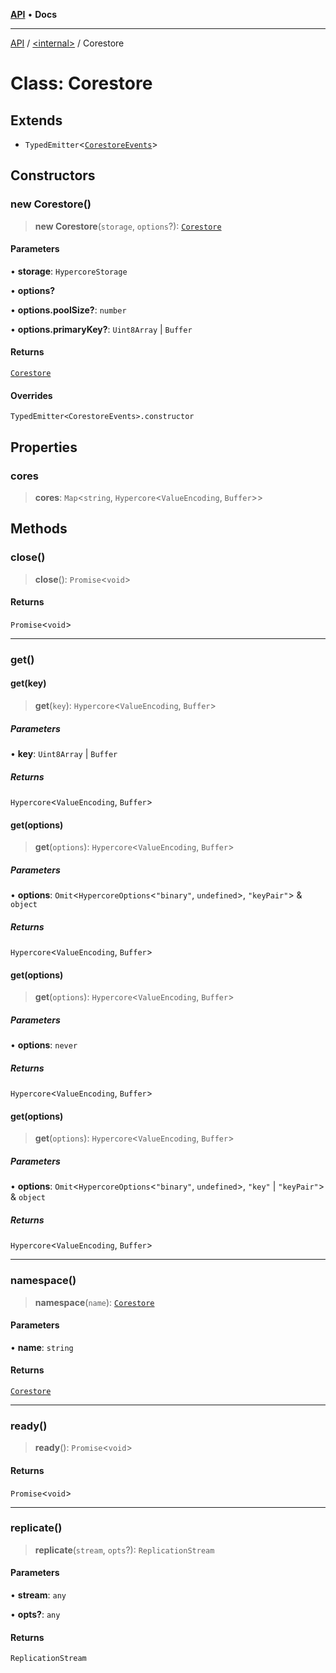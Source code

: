 [**API**](../../README.md) • **Docs**

***

[API](../../README.md) / [\<internal\>](../README.md) / Corestore

# Class: Corestore

## Extends

- `TypedEmitter`\<[`CorestoreEvents`](../interfaces/CorestoreEvents.md)\>

## Constructors

### new Corestore()

> **new Corestore**(`storage`, `options`?): [`Corestore`](Corestore.md)

#### Parameters

• **storage**: `HypercoreStorage`

• **options?**

• **options.poolSize?**: `number`

• **options.primaryKey?**: `Uint8Array` \| `Buffer`

#### Returns

[`Corestore`](Corestore.md)

#### Overrides

`TypedEmitter<CorestoreEvents>.constructor`

## Properties

### cores

> **cores**: `Map`\<`string`, `Hypercore`\<`ValueEncoding`, `Buffer`\>\>

## Methods

### close()

> **close**(): `Promise`\<`void`\>

#### Returns

`Promise`\<`void`\>

***

### get()

#### get(key)

> **get**(`key`): `Hypercore`\<`ValueEncoding`, `Buffer`\>

##### Parameters

• **key**: `Uint8Array` \| `Buffer`

##### Returns

`Hypercore`\<`ValueEncoding`, `Buffer`\>

#### get(options)

> **get**(`options`): `Hypercore`\<`ValueEncoding`, `Buffer`\>

##### Parameters

• **options**: `Omit`\<`HypercoreOptions`\<`"binary"`, `undefined`\>, `"keyPair"`\> & `object`

##### Returns

`Hypercore`\<`ValueEncoding`, `Buffer`\>

#### get(options)

> **get**(`options`): `Hypercore`\<`ValueEncoding`, `Buffer`\>

##### Parameters

• **options**: `never`

##### Returns

`Hypercore`\<`ValueEncoding`, `Buffer`\>

#### get(options)

> **get**(`options`): `Hypercore`\<`ValueEncoding`, `Buffer`\>

##### Parameters

• **options**: `Omit`\<`HypercoreOptions`\<`"binary"`, `undefined`\>, `"key"` \| `"keyPair"`\> & `object`

##### Returns

`Hypercore`\<`ValueEncoding`, `Buffer`\>

***

### namespace()

> **namespace**(`name`): [`Corestore`](Corestore.md)

#### Parameters

• **name**: `string`

#### Returns

[`Corestore`](Corestore.md)

***

### ready()

> **ready**(): `Promise`\<`void`\>

#### Returns

`Promise`\<`void`\>

***

### replicate()

> **replicate**(`stream`, `opts`?): `ReplicationStream`

#### Parameters

• **stream**: `any`

• **opts?**: `any`

#### Returns

`ReplicationStream`
